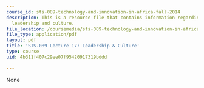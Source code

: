 ```yaml
---
course_id: sts-089-technology-and-innovation-in-africa-fall-2014
description: This is a resource file that contains information regarding lecture 17
  leadership and culture.
file_location: /coursemedia/sts-089-technology-and-innovation-in-africa-fall-2014/4b311f407c29ee07f95420917319bddd_MITSTS_089F14_Lecture17.pdf
file_type: application/pdf
layout: pdf
title: 'STS.089 Lecture 17: Leadership & Culture'
type: course
uid: 4b311f407c29ee07f95420917319bddd

---
```

None